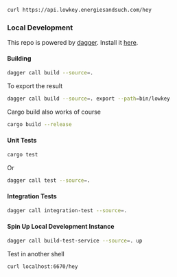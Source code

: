 ``` sh
curl https://api.lowkey.energiesandsuch.com/hey
```

### Local Development

This repo is powered by [dagger](https://dagger.io/).
Install it [here](https://docs.dagger.io/quickstart/cli).

#### Building

``` sh
dagger call build --source=.
```

To export the result

``` sh
dagger call build --source=. export --path=bin/lowkey
```

Cargo build also works of course

``` sh
cargo build --release
```

#### Unit Tests

``` sh
cargo test
```

Or

``` sh
dagger call test --source=.
```

#### Integration Tests

``` sh
dagger call integration-test --source=.
```

#### Spin Up Local Development Instance

``` sh
dagger call build-test-service --source=. up
```

Test in another shell

``` sh
curl localhost:6670/hey
```

